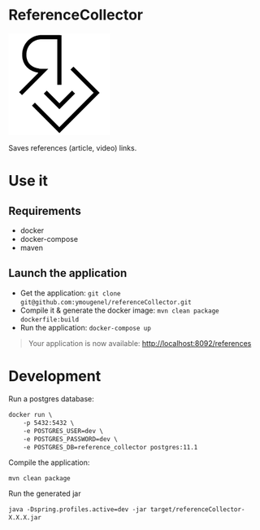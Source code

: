 # ReferenceCollector

<img src="./.README/logo.png" alt="logo" width="200"/>

Saves references (article, video) links.
# Use it

## Requirements
* docker
* docker-compose
* maven
## Launch the application
* Get the application: `git clone git@github.com:ymougenel/referenceCollector.git`
* Compile it & generate the docker image: `mvn clean package dockerfile:build`
* Run the application: `docker-compose up`
> Your application is now available: [http://localhost:8092/references](http://localhost:8092/references)

# Development

Run a postgres database:
```shell
docker run \
    -p 5432:5432 \
    -e POSTGRES_USER=dev \
    -e POSTGRES_PASSWORD=dev \
    -e POSTGRES_DB=reference_collector postgres:11.1

```
Compile the application:
```shell
mvn clean package
```


Run the generated jar
```shell
java -Dspring.profiles.active=dev -jar target/referenceCollector-X.X.X.jar
```
